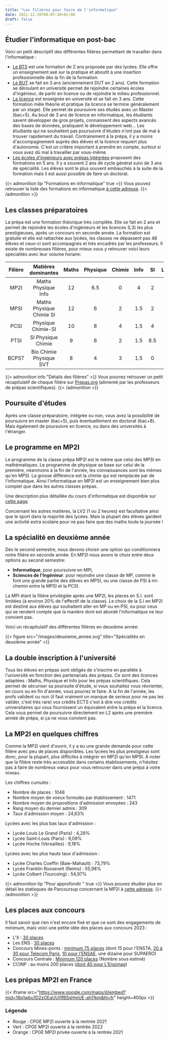 ```yaml
---
title: "Les filières pour faire de l'informatique"
date: 2021-12-20T00:07:18+01:00
draft: false
---
```


## Étudier l'informatique en post-bac

Voici un petit descriptif des différentes filières permettant de travailler dans l'informatique :

- [Le BTS](https://diplomeo.com/bts) est une formation de 2 ans proposée par des lycées.  Elle offre un enseignement axé sur la pratique et aboutit à une insertion professionnelle dès la fin de la formation.
- [Le BUT](https://diplomeo.com/dut) se fait en 3 ans (anciennement DUT en 2 ans). Cette formation se déroulant en université permet de rejoindre certaines écoles d'ingénieur, de partir en licence ou de rejoindre le milieu professionnel.
- [La licence](https://diplomeo.com/licence) est enseignée en université et se fait en 3 ans. Cette formation mêle théorie et pratique (la licence se termine généralement par un stage).
Elle permet de poursuivre ses études avec un Master (bac+5).
Au bout de 3 ans de licence en informatique, les étudiants savent développer de gros projets, connaissent des aspects avancés des bases de données, pratiquent le développement web...
Les étudiants qui ne souhaitent pas poursuivre d'études n'ont pas de mal à trouver rapidement du travail.
Contrairement à la prépa, il y a moins d'accompagnement auprès des élèves et la licence requiert plus d'autonomie. C'est un critère important à prendre en compte, surtout si vous avez dû mal à travailler par vous-même.
- [Les écoles d'ingénieurs avec prépas intégrées](https://www.onisep.fr/Choisir-mes-etudes/Apres-le-bac/Principaux-domaines-d-etudes/Les-ecoles-d-ingenieurs/Les-prepas-integrees-en-ecole-d-ingenieurs) proposent des formations en 5 ans. Il y a souvent 2 ans de cycle général suivi de 3 ans de spécialité. Les élèves sont le plus souvent embauchés à la suite de la formation mais il est aussi possible de faire un doctorat.

{{< admonition tip "Formations en informatique" true >}}
Vous pouvez retrouver la liste des formations en informatique [à cette adresse](https://cien.gouv.mc/content/download/430778/4871791/file/Les%20Fili%C3%A8res%20de%20l%27informatique%202021.pdf).
{{< /admonition >}}

## Les classes préparatoires

La prépa est une formation théorique très complète. Elle se fait en 2 ans et permet de rejoindre les écoles d'ingénieurs et les licences (L3) les plus prestigieuses, après un concours en seconde année.
La formation est gratuite et elle est rattachée aux lycées, les classes ne dépassent pas 48 élèves et ceux-ci sont accompagnés et très encadrés par les professeurs.
Il existe de nombreuses filières, pour mieux vous y retrouver voici leurs spécialités avec leur volume horaire:

| Filière  |   Matières dominantes  | Maths | Physique | Chimie | Info |  SI  | LV1 | Français | SVT |
|:--------:|:----------------------:|:-----:|:--------:|:------:|:------------:|:----:|:---:|:--------:|:---:|
|   MP2I   |   Maths Physique Info   |  12   |    6.5   |    0   |       4      |   2  |  2  |     2    |  0  |
|   MPSI   | Maths Physique Chimie SI|  12   |     6    |    2   |      1.5     |   2  |  2  |     2    |  0  |
|   PCSI   |   Physique Chimie-SI    |  10   |     8    |    4   |      1.5     |   4  |  2  |     2    |  0  |
|   PTSI   |   SI Physique Chimie    |   9   |     6    |    2   |      1.5     | 8.5  |  2  |     2    |  0  |
|   BCPST  | Bio Chimie Physique SVT |   8   |     4    |    3   |      1.5     |   0  |  2  |     2    |  8  |

{{< admonition info "Détails des filières" >}}
Vous pourrez retrouver un petit récapitulatif de chaque filière sur [Prepas.org](https://prepas.org/index.php?rubrique=41) (alimenté par les professeurs de prépas scientifiques).
{{< /admonition >}}

## Poursuite d'études

Après une classe préparatoire, intégrée ou non, vous avez la possibilité de
poursuivre en master (bac+5), puis éventuellement en doctorat (bac+8). Mais également de poursuivre en licence, ou dans des universités à l'étranger.

<!-- TODO: Étoffer le paragraphe avec d'autres poursuites d'études. -->

## Le programme en MP2I

Le programme de la classe prépa MP2I est le même que celui des MPSI en mathématiques. Le programme de physique se base sur celui de la première, néanmoins à la fin de l'année, les connaissances sont les mêmes qu'en MPSI. La grosse différence est la chimie qui est remplacée par de l'informatique. Ainsi l'informatique en MP2I est un enseignement bien plus complet que dans les autres classes prépas.

Une description plus détaillée du cours d'informatique est disponible sur [cette page](/informatique).

Concernant les autres matières, la LV2 (1 ou 2 heures) est facultative ainsi que le sport dans la majorité des lycées.
Mais la plupart des élèves gardent une activité extra scolaire pour ne pas faire que des maths toute la journée !

## La spécialité en deuxième année

Dès le second semestre, nous devons choisir une option qui conditionnera notre filière en seconde année.
En MP2I nous avons le choix entre deux options au second semestre:

- **Informatique**, pour poursuivre en MPI,
- **Sciences de l'Ingénieur**. pour rejoindre une classe de MP, comme le font une grande partie des élèves en MPSI, ou une classe de PSI à mi-chemin entre la MPSI et la PCSI.

La MPI étant la filière privilégiée après une MP2I, les places en S.I. sont limitées (à environ 20% de l'effectif de la classe).
Le choix de la S.I en MP2I est destiné aux élèves qui souhaitent aller en MP ou en PSI, ou pour ceux qui se rendent compte que la manière dont est abordé l'informatique ne leur convient pas.

Voici un récapitulatif des différentes filières en deuxième année:

{{< figure src="/images/deuxieme_annee.svg" title="Spécialités en deuxième année" >}}

## La double inscription à l'université

Tous les élèves en prépas sont obligés de s'inscrire en parallèle à l'université en fonction des partenariats des prépas. Ce sont des licences adaptées : Maths, Physique et Info pour les prépas scientifiques. Cela permet de sécuriser sa poursuite d'étude, si vous souhaitez vous réorienter, en cours ou en fin d'année, vous pourrez le faire. A la fin de l'année, les profs valident ou non (il faut vraiment un manque de serieux pour ne pas les valider, c'est très rare) vos crédits ECTS c'est à dire vos crédits universitaires qui vous fournissent un équivalent entre la prépa et la licence. Cela vous permet de poursuivre directement en L2 après une première année de prépa, si ça ne vous convient pas.

## La MP2I en quelques chiffres

Comme la MP2I vient d'ouvrir, il y a eu une grande demande pour cette filière avec peu de places disponibles.
Les lycées les plus prestigieux sont donc, pour la plupart, plus difficiles à intégrer en MP2I qu'en MPSI.
À noter que la filière reste très accessible dans certains établissements, n'hésitez pas à faire de nombreux vœux pour vous retrouver dans une prépa à votre niveau.

Les chiffres cumulés :

- Nombre de places : 1048
- Nombre moyen de voeux formulés par établissement : 1471
- Nombre moyen de propositions d'admission envoyées : 243
- Rang moyen du dernier admis : 309
- Taux d'admission moyen : 24,63%

Lycées avec les plus bas taux d'admission :

- Lycée Louis Le Grand (Paris) : 4,28%
- Lycée Saint-Louis (Paris) : 9,09%
- Lycée Hoche (Versailles) : 9,18%

Lycées avec les plus hauts taux d'admission :

- Lycée Charles Coeffin (Baie-Mahault) : 73,79%
- Lycée Franklin Roosevelt (Reims) : 55,98%
- Lycée Colbert (Tourcoing) : 54,97%

{{< admonition tip "Pour approfondir " true >}}
Vous pouvez étudier plus en détail les statisques de Parcoursup concernant la MP2I à [cette adresse](https://colab.research.google.com/drive/1CaLyq1azazLa3682fGXkIn8g3O-qlqdO#scrollTo=IuZEl7m7LYUV).
{{< /admonition >}}

## Les places aux concours

Il faut savoir que rien n'est encore fixé et que ce sont des engagements de minimum, mais voici une petite idée des places aux concours 2023 :

- L'X : [30 places](https://www.ip-paris.fr/actualites/les-5-ecoles-de-linstitut-polytechnique-de-paris-accueilleront-les-eleves-de-la-nouvelle-filiere-mpi)
- Les ENS : [30 places](https://www.ens.psl.eu/actualites/des-2023-le-concours-d-entree-aux-ens-ouvrira-aux-etudiants-issus-des-cpge-mp2impi)
- Concours Mines-ponts : [minimum 75 places](https://www.concoursminesponts.fr/page-8/) (dont 15 pour l'ENSTA, [20 à 30 pour Telecom Paris](https://www.telecom-paris.fr/fr/ingenieur/comment-integrer/admission-post-prepa), [10 pour l'ENSAE](https://www.ensae.fr/formation/cycle-ingenieur/admission/ccmp/), une dizaine pour SUPAERO)
- Concours Centrale : [Minimum 120 places](https://www.centralesupelec.fr/sites/default/files/mpi_centralesupelec_decembre_2021.pdf) (Nombre sous estimé)
- CCINP : au moins 200 places ([dont 40 pour L'Ensimag](https://ensimag.grenoble-inp.fr/fr/mpi))

## Les prépas MP2I en France

{{< iframe src="https://www.google.com/maps/d/embed?mid=16p1wbu1D2zOEaUUI1fBSsHmUE-ah11km&hl=fr" height=400px >}}

### Légende

- Rouge : CPGE MP2I ouverte à la rentrée 2021
- Vert :  CPGE MP2I ouverte à la rentrée 2022
- Orange : CPGE MP2I privée ouverte à la rentrée 2021
